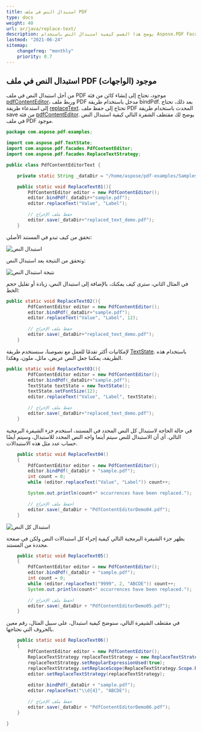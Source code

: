 ```yaml
---
title: استبدال النص في ملف PDF
type: docs
weight: 40
url: ar/java/replace-text/
description: يوضح هذا القسم كيفية استبدال النص باستخدام Aspose.PDF Facades - مجموعة أدوات للعمليات الشائعة مع PDF.
lastmod: "2021-06-24"
sitemap:
    changefreq: "monthly"
    priority: 0.7
---
```


## استبدال النص في ملف PDF موجود (الواجهات)

من أجل استبدال النص في ملف PDF موجود، تحتاج إلى إنشاء كائن من فئة [pdfContentEditor](https://reference.aspose.com/pdf/java/com.aspose.pdf.facades/PdfContentEditor)، وربط ملف PDF مدخل باستخدام طريقة bindPdf. بعد ذلك، تحتاج إلى استدعاء طريقة [replaceText](https://reference.aspose.com/pdf/java/com.aspose.pdf.facades/PdfContentEditor#replaceText-java.lang.String-int-java.lang.String-). تحتاج إلى حفظ ملف PDF المحدث باستخدام طريقة save من فئة [pdfContentEditor](https://reference.aspose.com/pdf/java/com.aspose.pdf.facades/PdfContentEditor). يوضح لك مقتطف الشفرة التالي كيفية استبدال النص في ملف PDF موجود.

```java
package com.aspose.pdf.examples;

import com.aspose.pdf.TextState;
import com.aspose.pdf.facades.PdfContentEditor;
import com.aspose.pdf.facades.ReplaceTextStrategy;

public class PdfContentEditorText {

    private static String _dataDir = "/home/aspose/pdf-examples/Samples/";

    public static void ReplaceText01(){
        PdfContentEditor editor = new PdfContentEditor();
        editor.bindPdf(_dataDir+"sample.pdf");        
        editor.replaceText("Value", "Label");

        // حفظ ملف الإخراج
        editor.save(_dataDir+"replaced_text_demo.pdf");
    }    
```


تحقق من كيف تبدو في المستند الأصلي:

![استبدال النص](replace_text1.png)

وتحقق من النتيجة بعد استبدال النص:

![نتيجة استبدال النص](replace_text2.png)

في المثال الثاني، سترى كيف يمكنك، بالإضافة إلى استبدال النص، زيادة أو تقليل حجم الخط:

```java
public static void ReplaceText02(){
        PdfContentEditor editor = new PdfContentEditor();
        editor.bindPdf(_dataDir+"sample.pdf");        
        editor.replaceText("Value", "Label", 12);

        // حفظ ملف الإخراج
        editor.save(_dataDir+"replaced_text_demo.pdf");
    }    
```

لإمكانيات أكثر تقدمًا للعمل مع نصوصنا، سنستخدم طريقة [TextState](https://reference.aspose.com/pdf/java/com.aspose.pdf/TextState). باستخدام هذه الطريقة، يمكننا جعل النص عريض، مائل، ملون، وهكذا.

```java
public static void ReplaceText03(){
        PdfContentEditor editor = new PdfContentEditor();
        editor.bindPdf(_dataDir+"sample.pdf");        
        TextState textState = new TextState();
        textState.setFontSize(12);
        editor.replaceText("Value", "Label", textState);

        // حفظ ملف الإخراج
        editor.save(_dataDir+"replaced_text_demo.pdf");
    }    

```


في حالة الحاجة لاستبدال كل النص المحدد في المستند، استخدم جزء الشيفرة البرمجية التالي. أي أن الاستبدال للنص سيتم أينما واجه النص المحدد للاستبدال، وسيتم أيضًا حساب عدد مثل هذه الاستبدالات.

```java
    public static void ReplaceText04()
    {
        PdfContentEditor editor = new PdfContentEditor();
        editor.bindPdf(_dataDir + "sample.pdf");
        int count = 0;
        while (editor.replaceText("Value", "Label")) count++;

        System.out.println(count+" occurrences have been replaced.");

        // احفظ ملف الإخراج
        editor.save(_dataDir + "PdfContentEditorDemo04.pdf");
    }
```

![استبدال كل النص](replace_text3.png)

يظهر جزء الشيفرة البرمجية التالي كيفية إجراء كل استبدالات النص ولكن في صفحة محددة من المستند.

```java
    public static void ReplaceText05()
    {
        PdfContentEditor editor = new PdfContentEditor();
        editor.bindPdf(_dataDir + "sample.pdf");
        int count = 0;
        while (editor.replaceText("9999", 2, "ABCDE")) count++;
        System.out.println(count+" occurrences have been replaced.");

        // احفظ ملف الإخراج
        editor.save(_dataDir + "PdfContentEditorDemo05.pdf");
    }
```


في مقتطف الشيفرة التالي، سنوضح كيفية استبدال، على سبيل المثال، رقم معين بالحروف التي نحتاجها.

```java
    public static void ReplaceText06()
    {
        PdfContentEditor editor = new PdfContentEditor();
        ReplaceTextStrategy replaceTextStrategy = new ReplaceTextStrategy();
        replaceTextStrategy.setRegularExpressionUsed(true);
        replaceTextStrategy.setReplaceScope(ReplaceTextStrategy.Scope.ReplaceAll);
        editor.setReplaceTextStrategy(replaceTextStrategy);
        
        editor.bindPdf(_dataDir + "sample.pdf");
        editor.replaceText("\\d{4}", "ABCDE");

        // حفظ ملف الإخراج
        editor.save(_dataDir + "PdfContentEditorDemo06.pdf");
    }

}
```